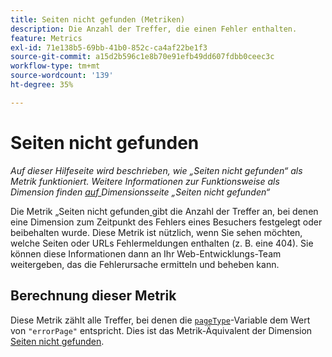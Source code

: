 ```yaml
---
title: Seiten nicht gefunden (Metriken)
description: Die Anzahl der Treffer, die einen Fehler enthalten.
feature: Metrics
exl-id: 71e138b5-69bb-41b0-852c-ca4af22be1f3
source-git-commit: a15d2b596c1e8b70e91efb49dd607fdbb0ceec3c
workflow-type: tm+mt
source-wordcount: '139'
ht-degree: 35%

---
```


# Seiten nicht gefunden

*Auf dieser Hilfeseite wird beschrieben, wie „Seiten nicht gefunden“ als Metrik funktioniert. Weitere Informationen zur Funktionsweise als Dimension finden [ auf ](../dimensions/pages-not-found.md) Dimensionsseite „Seiten nicht gefunden“*

Die Metrik „Seiten nicht gefunden[ ](overview.md) gibt die Anzahl der Treffer an, bei denen eine Dimension zum Zeitpunkt des Fehlers eines Besuchers festgelegt oder beibehalten wurde. Diese Metrik ist nützlich, wenn Sie sehen möchten, welche Seiten oder URLs Fehlermeldungen enthalten (z. B. eine 404). Sie können diese Informationen dann an Ihr Web-Entwicklungs-Team weitergeben, das die Fehlerursache ermitteln und beheben kann.

## Berechnung dieser Metrik

Diese Metrik zählt alle Treffer, bei denen die [`pageType`](/help/implement/vars/page-vars/pagetype.md)-Variable dem Wert von `"errorPage"` entspricht. Dies ist das Metrik-Äquivalent der Dimension [Seiten nicht gefunden](../dimensions/pages-not-found.md).
